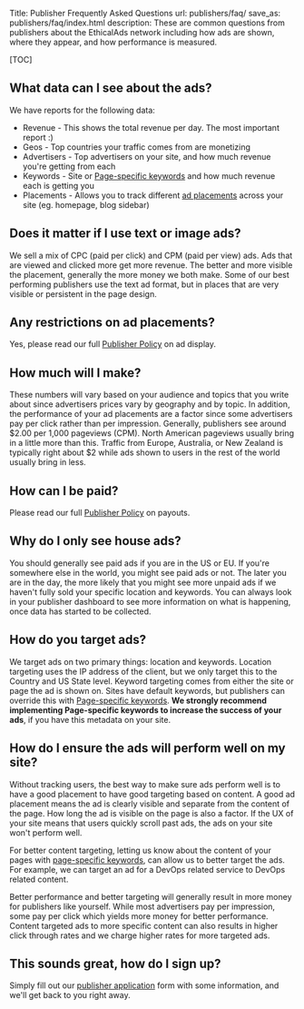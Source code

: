 Title: Publisher Frequently Asked Questions
url: publishers/faq/
save_as: publishers/faq/index.html
description: These are common questions from publishers about the EthicalAds network including how ads are shown, where they appear, and how performance is measured.


[TOC]


## What data can I see about the ads?

We have reports for the following data:

* Revenue - This shows the total revenue per day. The most important report :)
* Geos - Top countries your traffic comes from are monetizing
* Advertisers - Top advertisers on your site, and how much revenue you're getting from each
* Keywords - Site or [Page-specific keywords](https://ethical-ad-client.readthedocs.io/en/latest/#page-specific-keywords) and how much revenue each is getting you
* Placements - Allows you to track different [ad placements](https://ethical-ad-client.readthedocs.io/en/latest/#ad-placement-reporting) across your site (eg. homepage, blog sidebar)


## Does it matter if I use text or image ads?

We sell a mix of CPC (paid per click) and CPM (paid per view) ads.
Ads that are viewed and clicked more get more revenue.
The better and more visible the placement, generally the more money we both make.
Some of our best performing publishers use the text ad format,
but in places that are very visible or persistent in the page design.


## Any restrictions on ad placements?

Yes, please read our full [Publisher Policy](/publisher-policy/#ad-display) on ad display.


## How much will I make?

These numbers will vary based on your audience and topics that you write about
since advertisers prices vary by geography and by topic.
In addition, the performance of your ad placements are a factor
since some advertisers pay per click rather than per impression.
Generally, publishers see around $2.00 per 1,000 pageviews (CPM).
North American pageviews usually bring in a little more than this.
Traffic from Europe, Australia, or New Zealand is typically right about $2
while ads shown to users in the rest of the world usually bring in less.


## How can I be paid?

Please read our full [Publisher Policy](/publisher-policy/#payouts) on payouts.


## Why do I only see house ads?

You should generally see paid ads if you are in the US or EU.
If you're somewhere else in the world,
you might see paid ads or not.
The later you are in the day,
the more likely that you might see more unpaid ads if we haven't fully sold your specific location and keywords.
You can always look in your publisher dashboard to see more information on what is happening, once data has started to be collected.


## How do you target ads?

We target ads on two primary things: location and keywords.
Location targeting uses the IP address of the client,
but we only target this to the Country and US State level.
Keyword targeting comes from either the site or page the ad is shown on.
Sites have default keywords,
but publishers can override this with [Page-specific keywords](https://ethical-ad-client.readthedocs.io/en/latest/#page-specific-keywords).
**We strongly recommend implementing Page-specific keywords to increase the success of your ads**,
if you have this metadata on your site.


## How do I ensure the ads will perform well on my site?

Without tracking users, the best way to make sure ads perform well
is to have a good placement to have good targeting based on content.
A good ad placement means the ad is clearly visible and separate from the content of the page.
How long the ad is visible on the page is also a factor.
If the UX of your site means that users quickly scroll past ads, the ads on your site won't perform well.

For better content targeting, letting us know about the content of your pages with
[page-specific keywords](https://ethical-ad-client.readthedocs.io/en/latest/#page-specific-keywords),
can allow us to better target the ads.
For example, we can target an ad for a DevOps related service to DevOps related content.

Better performance and better targeting will generally result in more money for publishers like yourself.
While most advertisers pay per impression, some pay per click which yields more money for better performance.
Content targeted ads to more specific content can also results in higher click through rates
and we charge higher rates for more targeted ads.


## This sounds great, how do I sign up?

Simply fill out our [publisher application](/publishers/#inbound-form) form with some information,
and we'll get back to you right away.

